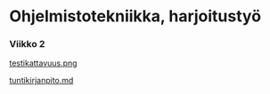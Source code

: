 # Ohjelmistotekniikka, harjoitustyö

### Viikko 2

[testikattavuus.png](https://github.com/SaNi19/ot-harjoitustyo/blob/master/laskarit/viikko2/Testikattavuus.png)

[tuntikirjanpito.md](https://github.com/SaNi19/ot-harjoitustyo/blob/master/app/dokumentaatio/tuntikirjanpito.md)
